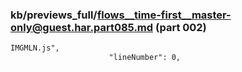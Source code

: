 ### kb/previews_full/flows__time-first__master-only@guest.har.part085.md (part 002)

```md
IMGMLN.js",
                      "lineNumber": 0,
            
```

```
